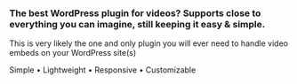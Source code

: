 ### The best WordPress plugin for videos? Supports close to everything you can imagine, still keeping it easy &amp; simple. ###

This is very likely the one and only plugin you will ever need to handle video embeds on your WordPress site(s)

Simple &bull; Lightweight &bull; Responsive &bull; Customizable